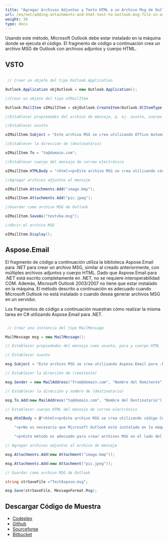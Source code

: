 ```yaml
---
title: "Agregar Archivos Adjuntos y Texto HTML a un Archivo Msg de Outlook en Aspose.Email"
url: /es/net/adding-attachments-and-html-text-to-outlook-msg-file-in-aspose-email/
weight: 10
type: docs
---
```



Usando este método, Microsoft Outlook debe estar instalado en la máquina donde se ejecuta el código. El fragmento de código a continuación crea un archivo MSG de Outlook con archivos adjuntos y cuerpo HTML.
## **VSTO**
``` cs

 // Crear un objeto del tipo Outlook.Application

Outlook.Application objOutlook = new Outlook.Application();

//Crear un objeto del tipo olMailItem

Outlook.MailItem oIMailItem = objOutlook.CreateItem(Outlook.OlItemType.olMailItem);

//Establecer propiedades del archivo de mensaje, p. ej. asunto, cuerpo y dirección a

//Establecer asunto

oIMailItem.Subject = "Este archivo MSG se crea utilizando Office Automation.";

//Establecer la dirección de (destinatario)

oIMailItem.To = "to@domain.com";

//Establecer cuerpo del mensaje de correo electrónico

oIMailItem.HTMLBody = "<html><p>Este archivo MSG se crea utilizando código VBA.</p>";

//Agregar archivos adjuntos al mensaje

oIMailItem.Attachments.Add("image.bmp");

oIMailItem.Attachments.Add("pic.jpeg");

//Guardar como archivo MSG de Outlook

oIMailItem.SaveAs("testvba.msg");

//Abrir el archivo MSG

oIMailItem.Display();

```
## **Aspose.Email**
El fragmento de código a continuación utiliza la biblioteca Aspose.Email para .NET para crear un archivo MSG, similar al creado anteriormente, con múltiples archivos adjuntos y cuerpo HTML. Dado que Aspose.Email para .NET está escrito completamente en .NET, no se requiere interoperabilidad COM. Además, Microsoft Outlook 2003/2007 no tiene que estar instalado en la máquina. El método descrito a continuación es adecuado cuando Microsoft Outlook no está instalado o cuando desea generar archivos MSG en un servidor.

Los fragmentos de código a continuación muestran cómo realizar la misma tarea en C# utilizando Aspose.Email para .NET.

``` cs

 // Crear una instancia del tipo MailMessage

MailMessage msg = new MailMessage();

// Establecer propiedades del mensaje como asunto, para y cuerpo HTML

// Establecer asunto

msg.Subject = "Este archivo MSG se crea utilizando Aspose.Email para .NET";

// Establecer la dirección de (remitente)

msg.Sender = new MailAddress("from@domain.com", "Nombre del Remitente");

// Establecer la dirección y nombre de (destinatario)

msg.To.Add(new MailAddress("to@domain.com", "Nombre del Destinatario"));

// Establecer cuerpo HTML del mensaje de correo electrónico

msg.HtmlBody = @"<html><p>Este archivo MSG se crea utilizando código C#.</p>" +

	"<p>No es necesario que Microsoft Outlook esté instalado en la máquina que ejecuta este código.</p>" +

	"<p>Este método es adecuado para crear archivos MSG en el lado del servidor.</html>";

// Agregar archivos adjuntos al archivo de mensaje

msg.Attachments.Add(new Attachment("image.bmp"));

msg.Attachments.Add(new Attachment("pic.jpeg"));

// Guardar como archivo MSG de Outlook

string strSaveFile ="TestAspose.msg";

msg.Save(strSaveFile, MessageFormat.Msg);

```
## **Descargar Código de Muestra**
- [Codeplex](https://asposevsto.codeplex.com/downloads/get/772938)
- [Github](https://github.com/Aspose/Aspose.Email-for-.NET/tree/master/Plugins/Aspose.Email%20Vs%20VSTO%20Outlook)
- [Sourceforge](https://sourceforge.net/projects/asposevsto/files/Aspose.Email%20Vs%20VSTO%20Outlook/Adding%20Attachments%20and%20HTML%20Text%20to%20Outlook%20Msg%20File%20\(Aspose.Email\).zip/download)
- [Bitbucket](https://bitbucket.org/asposemarketplace/aspose-for-vsto/downloads/Adding%20Attachments%20and%20HTML%20Text%20to%20Outlook%20Msg%20File%20\(Aspose.Email\).zip)
